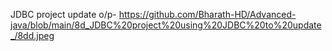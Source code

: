  JDBC project update o/p- https://github.com/Bharath-HD/Advanced-java/blob/main/8d_JDBC%20project%20using%20JDBC%20to%20update_/8dd.jpeg
